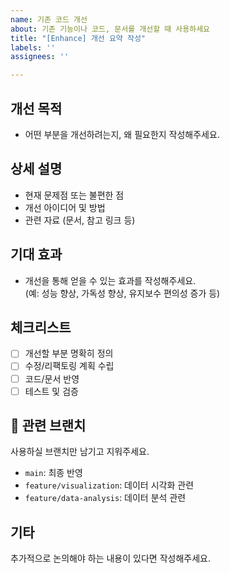 ```yaml
---
name: 기존 코드 개선
about: 기존 기능이나 코드, 문서를 개선할 때 사용하세요
title: "[Enhance] 개선 요약 작성"
labels: ''
assignees: ''

---
```


## 개선 목적
- 어떤 부분을 개선하려는지, 왜 필요한지 작성해주세요.

## 상세 설명
- 현재 문제점 또는 불편한 점
- 개선 아이디어 및 방법
- 관련 자료 (문서, 참고 링크 등)

## 기대 효과
- 개선을 통해 얻을 수 있는 효과를 작성해주세요.  
  (예: 성능 향상, 가독성 향상, 유지보수 편의성 증가 등)

## 체크리스트
- [ ] 개선할 부분 명확히 정의  
- [ ] 수정/리팩토링 계획 수립  
- [ ] 코드/문서 반영  
- [ ] 테스트 및 검증  

## 📂 관련 브랜치
사용하실 브랜치만 남기고 지워주세요.
- `main`: 최종 반영  
- `feature/visualization`: 데이터 시각화 관련  
- `feature/data-analysis`: 데이터 분석 관련  

## 기타
추가적으로 논의해야 하는 내용이 있다면 작성해주세요.
